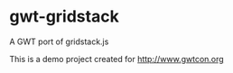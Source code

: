 # gwt-gridstack
A GWT port of gridstack.js

This is a demo project created for http://www.gwtcon.org
